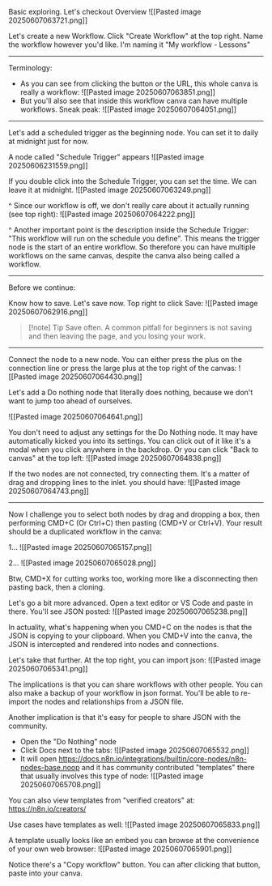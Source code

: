 
Basic exploring. Let's checkout Overview
![[Pasted image 20250607063721.png]]

Let's create a new Workflow. Click "Create Workflow" at the top right. Name the workflow however you'd like. I'm naming it "My workflow - Lessons"

---

Terminology:

- As you can see from clicking the button or the URL, this whole canva is really a workflow:
  ![[Pasted image 20250607063851.png]]
- But you'll also see that inside this workflow canva can have multiple workflows. Sneak peak:
  ![[Pasted image 20250607064051.png]]

---

Let's add a scheduled trigger as the beginning node. You can set it to daily at midnight just for now.

A node called "Schedule Trigger" appears
![[Pasted image 20250606231559.png]]


If you double click into the Schedule Trigger, you can set the time. We can leave it at midnight. 
![[Pasted image 20250607063249.png]]

^ Since our workflow is off, we don't really care about it actually running (see top right):
![[Pasted image 20250607064222.png]]

^ Another important point is the description inside the Schedule Trigger: "This workflow will run on the schedule you define". This means the trigger node is the start of an entire workflow. So therefore you can have multiple workflows on the same canvas, despite the canva also being called a workflow.


----

Before we continue:

Know how to save. Let's save now. Top right to click Save:
![[Pasted image 20250607062916.png]]

> [!note] Tip
> Save often. A common pitfall for beginners is not saving and then leaving the page, and you losing your work.

---

Connect the node to a new node. You can either press the plus on the connection line or press the large plus at the top right of the canvas:
![[Pasted image 20250607064430.png]]

Let's add a Do nothing node that literally does nothing, because we don't want to jump too ahead of ourselves.

![[Pasted image 20250607064641.png]]

You don't need to adjust any settings for the Do Nothing node. It may have automatically kicked you into its settings. You can click out of it like it's a modal when you click anywhere in the backdrop. Or you can click "Back to canvas" at the top left:
![[Pasted image 20250607064838.png]]

If the two nodes are not connected, try connecting them. It's a matter of drag and dropping lines to the inlet. you should have:
![[Pasted image 20250607064743.png]]

---

Now I challenge you to select both nodes by drag and dropping a box, then performing CMD+C (Or Ctrl+C) then pasting (CMD+V or Ctrl+V). Your result should be a duplicated workflow in the canva:

1...
![[Pasted image 20250607065157.png]]

2...
![[Pasted image 20250607065028.png]]


Btw, CMD+X for cutting works too, working more like a disconnecting then pasting back, then a cloning.

Let's go a bit more advanced. Open a text editor or VS Code and paste in there. You'll see JSON posted:
![[Pasted image 20250607065238.png]]

In actuality, what's happening when you CMD+C on the nodes is that the JSON is copying to your clipboard. When you CMD+V into the canva, the JSON is intercepted and rendered into nodes and connections.

Let's take that further. At the top right, you can import json:
![[Pasted image 20250607065341.png]]

The implications is that you can share workflows with other people. You can also make a backup of your workflow in json format. You'll be able to re-import the nodes and relationships from a JSON file.

Another implication is that it's easy for people to share JSON with the community.
- Open the "Do Nothing" node
- Click Docs next to the tabs:
  ![[Pasted image 20250607065532.png]]
- It will open https://docs.n8n.io/integrations/builtin/core-nodes/n8n-nodes-base.noop and it has community contributed "templates" there that usually involves this type of node:
  ![[Pasted image 20250607065708.png]]

You can also view templates from "verified creators" at:
https://n8n.io/creators/

Use cases have templates as well:
![[Pasted image 20250607065833.png]]

A template usually looks like an embed you can browse at the convenience of your own web browser:
![[Pasted image 20250607065901.png]]

Notice there's a "Copy workflow" button. You can after clicking that button, paste into your canva.

  